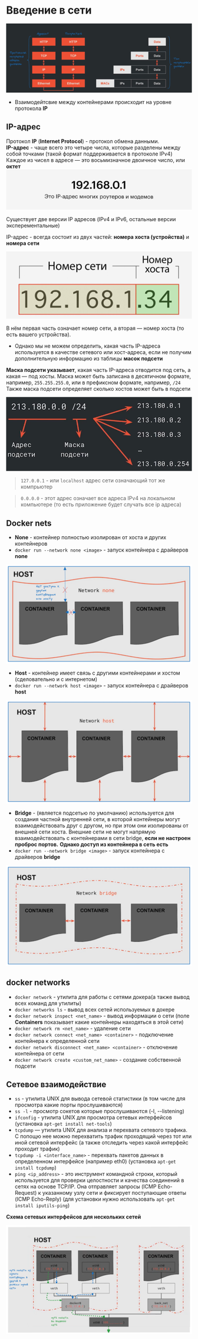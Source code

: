 # Введение в сети

![alt text](./pictures/networks_data_changing.png)

- Взаимодейтсвие между контейнерами происходит на уровне протокола **IP**

## IP-адрес
Протокол **IP** (**Internet Protocol**) - протокол обмена данными.  
**IP-адрес** - чаще всего это четыре числа, которые разделены между собой точками (такой формат поддерживается в протоколе IPv4)
Каждое из чисел в адресе — это восьмизначное двоичное число, или **октет**
![alt text](./pictures/ip_address.png)

Существует две версии IP адресов (IPv4 и IPv6, остальные версии эксперементальные)

IP-адрес - всегда состоит из двух частей: **номера хоста (устройства)** и **номера сети**

![](./pictures/ip_address_splitting.jpg)

В нём первая часть означает номер сети, а вторая — номер хоста (то есть вашего устройства).
- Однако мы не можем определить, какая часть IP-адреса используется в качестве сетевого или хост-адреса, если не получим дополнительную информацию из таблицы **масок подсети**

**Маска подсети указывает**, какая часть IP-адреса отводится под сеть, а какая — под хосты. Маска может быть записана в десятичном формате, например, `255.255.255.0`, или в префиксном формате, например, `/24`
Также маска подсети определяет сколько хостов может быть в подсети

![alt text](./pictures/subnet_mask.png)


> `127.0.0.1` - или `localhost` адрес сети означающий тот же компрьютер

> `0.0.0.0` - этот адрес означает все адреса IPv4 на локальном компьютере (то есть приложение будет случать все ip адреса)

## Docker nets

- **None** - контейнер полностью изолирован от хоста и других контейнеров
- `docker run --network none <image>` - запуск контейнера с драйверов **none**

![alt text](./pictures/none_net.png)
- **Host** - контейнер имеет связь с другими контейнерами и хостом (сделовательно и с интернетом)  
- `docker run --network host <image>` - запуск контейнера с драйверов **host**  
  
![alt text](./pictures/host_net.png)

- **Bridge** - (является подсетью по умолчанию) используется для создания частной внутренней сети, в которой контейнеры могут взаимодействовать друг с другом, но при этом они изолированы от внешней сети хоста. Внешние сети не могут напрямую взаимодействовать с контейнерами в сети bridge, **если не настроен проброс портов.** 
**Однако доступ из контейнера в сеть есть**
- `docker run --network bridge <image>` - запуск контейнера с драйверов **bridge**

![alt text](./pictures/bridge_net.png)


## docker networks

- `docker network` - утилита для работы с сетями докера(а также вывод всех команд для утилиты)
- `docker networks ls` - вывод всех сетей используемых в докере
- `docker network inspect <net_name>` - вывод информации о сети (поле **Containers** показывает какие контейнеры находяться в этой сети)
- `docker network rm <net_name>` - удаление сети
- `docker network connect <net_name> <container>` - подключение контейнера к определенной сети
- `docker network disconnect <net_name> <container>` - отключение контейнера от сети
- `docker network create <custom_net_name>` - создание собственной подсети


## Сетевое взаимодействие
- `ss` - утилита UNIX для вывода сетевой статистики (в том числе для просмотра какие порты прослушиваются)  
- `ss -l` - просмотр сокетов которые прослушиваются (-l, --listening) 
- `ifconfig` - утилита UNIX для просмотра сетевых интерфейсов (установка `apt-get install net-tools`)
- `tcpdump` — утилита UNIX для анализа и перехвата сетевого трафика. С попощю нее можно перехватить трафик проходящий через тот или иной сетевой интерфейс (а также отследить через какой интерфейс проходит трафик)
- `tcpdump -i <interface_name>` - перехвать пакетов данных в определенном интерфейсе (например eth0) (установка `apt-get install tcpdump`)
- `ping <ip_address>` -  это инструмент командной строки, который используется для проверки целостности и качества соединений в сетях на основе TCP/IP. Она отправляет запросы (ICMP Echo-Request) к указанному узлу сети и фиксирует поступающие ответы (ICMP Echo-Reply) (для установки нужно использовать `apt-get install iputils-ping`)

**Схема сетевых интерфейсов для нескольких сетей**

![alt text](./pictures/nets_schema.png)